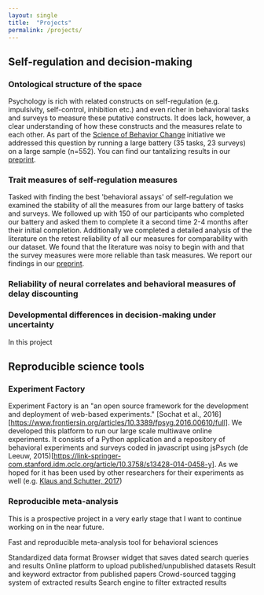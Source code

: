 ```yaml
---
layout: single
title:  "Projects"
permalink: /projects/
---
```


## Self-regulation and decision-making

### Ontological structure of the space

Psychology is rich with related constructs on self-regulation (e.g. impulsivity, self-control, inhibition etc.) and even richer in behavioral tasks and surveys to measure these putative constructs. It does lack, however, a clear understanding of how these constructs and the measures relate to each other. As part of the [Science of Behavior Change](https://projectreporter.nih.gov/project_description.cfm?projectnumber=1UH2DA041713-01) initiative we addressed this question by running a large battery (35 tasks, 23 surveys) on a large sample (n=552). You can find our tantalizing results in our [preprint](https://psyarxiv.com/fvqej/).

### Trait measures of self-regulation measures

Tasked with finding the best 'behavioral assays' of self-regulation we examined the stability of all the measures from our large battery of tasks and surveys. We followed up with 150 of our participants who completed our battery and asked them to complete it a second time 2-4 months after their initial completion. Additionally we completed a detailed analysis of the literature on the retest reliability of all our measures for comparability with our dataset. We found that the literature was noisy to begin with and that the survey measures were more reliable than task measures. We report our findings in our [preprint](https://psyarxiv.com/x5pm4).

### Reliability of neural correlates and behavioral measures of delay discounting

### Developmental differences in decision-making under uncertainty

In this project

## Reproducible science tools

### Experiment Factory

Experiment Factory is an "an open source framework for the development and deployment of web-based experiments." [Sochat et al., 2016][https://www.frontiersin.org/articles/10.3389/fpsyg.2016.00610/full]. We developed this platform to run our large scale multiwave online experiments. It consists of a Python application and a repository of behavioral experiments and surveys coded in javascript using jsPsych (de Leeuw, 2015)[https://link-springer-com.stanford.idm.oclc.org/article/10.3758/s13428-014-0458-y]. As we hoped for it has been used by other researchers for their experiments as well (e.g. [Klaus and Schutter, 2017](https://www-sciencedirect-com.stanford.idm.oclc.org/science/article/pii/S0306452218301751))

### Reproducible meta-analysis

This is a prospective project in a very early stage that I want to continue working on in the near future.

Fast and reproducible meta-analysis tool for behavioral sciences

Standardized data format
Browser widget that saves dated search queries and results
Online platform to upload published/unpublished datasets
Result and keyword extractor from published papers
Crowd-sourced tagging system of extracted results
Search engine to filter extracted results
